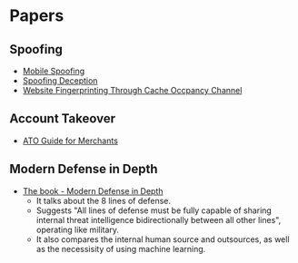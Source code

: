# Papers

## Spoofing
* [Mobile Spoofing][1]
* [Spoofing Deception][2]
* [Website Fingerprinting Through Cache Occpancy Channel][3]

## Account Takeover
* [ATO Guide for Merchants][4]

## Modern Defense in Depth
* [The book - Modern Defense in Depth][5]
  * It talks about the 8 lines of defense.
  * Suggests "All lines of defense must be fully capable of sharing internal threat intelligence bidirectionally between all other lines", operating like military.
  * It also compares the internal human source and outsources, as well as the necessisity of using machine learning.


[1]:https://github.com/hanhanwu/Hanhan_CyberSecurity_DataScience/blob/master/relevant_papers/mobilespoofing.pdf
[2]:https://github.com/hanhanwu/Hanhan_CyberSecurity_DataScience/blob/master/relevant_papers/spoofingdeception.pdf
[3]:https://github.com/hanhanwu/Hanhan_CyberSecurity_DataScience/blob/master/relevant_papers/website_fingerprinting_through_cache_occupancy_channel.pdf
[4]:https://github.com/hanhanwu/Hanhan_CyberSecurity_DataScience/blob/master/relevant_papers/ATO%20Guide%20for%20online%20merchants..pdf
[5]:https://get.oreilly.com/ind_modern-defense-in-depth.html
